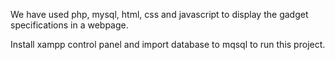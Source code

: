 We have used php, mysql, html, css and javascript to display the gadget specifications in a webpage.

Install xampp control panel and import database to mqsql to run this project.